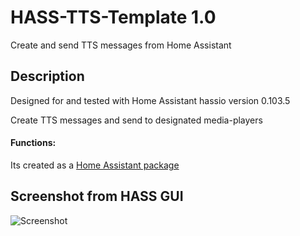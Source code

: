 # HASS-TTS-Template 1.0
Create and send TTS messages from Home Assistant

## Description
Designed for and tested with Home Assistant hassio version 0.103.5

Create TTS messages and send to designated media-players

 #### Functions:

Its created as a [Home Assistant package](https://home-assistant.io/docs/configuration/packages/)

## Screenshot from HASS GUI
<img src="https://github.com/Gnaget2/HarmonyHub-Remote/blob/master/Images/Screenshot.png" alt="Screenshot" />
